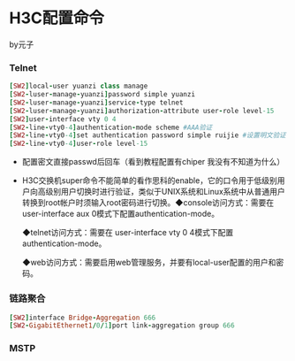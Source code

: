 # H3C配置命令

by元子

### Telnet

```ruby
[SW2]local-user yuanzi class manage
[SW2-luser-manage-yuanzi]password simple yuanzi
[SW2-luser-manage-yuanzi]service-type telnet
[SW2-luser-manage-yuanzi]authorization-attribute user-role level-15
[SW2]user-interface vty 0 4
[SW2-line-vty0-4]authentication-mode scheme #AAA验证
[SW2-line-vty0-4]set authentication password simple ruijie #设置明文验证
[SW2-line-vty0-4]user-role level-15
```

- 配置密文直接passwd后回车（看到教程配置有chiper  我没有不知道为什么）

- H3C交换机super命令不能简单的看作思科的enable，它的口令用于低级别用户向高级别用户切换时进行验证，类似于UNIX系统和Linux系统中从普通用户转换到root帐户时须输入root密码进行切换。◆console访问方式：需要在 user-interface aux 0模式下配置authentication-mode。

  ◆telnet访问方式：需要在 user-interface vty 0 4模式下配置authentication-mode。

  ◆web访问方式：需要启用web管理服务，并要有local-user配置的用户和密码。

### 链路聚合

```ruby
[SW2]interface Bridge-Aggregation 666
[SW2-GigabitEthernet1/0/1]port link-aggregation group 666
```

### MSTP



